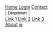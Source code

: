 <html>
  <head>
    <title>chordbeet's Homepage</title>
    <meta charset="utf-8" />
    <link rel="shortcut icon" type="image/x-icon" href="../images/panda.ico" />
    <meta
      name="viewport"
      content="width=device-width, initial-scale=1, user-scalable=no"
    />
    <meta content="Cazl120's Homepage" property="og:title" />
    <meta content="Stuff" property="og:description" />
    <meta content="https://chordbeet.co.uk" property="og:url" />
    <meta content="https://chordbeet.co.uk/images/panda.ico" property="og:image" />
    <meta content="#8eedf0" data-react-helmet="true" name="theme-color" />
  </head>
  <script src="scripts.js"></script>
  <link rel="stylesheet" href="styles.css" />
  <body>
    <div class="topnav" id="myTopnav">
      <a href="#home" class="active">Home</a>
      <a href="/login/">Login</a>
      <a href="#contact">Contact</a>
      <div class="dropdown">
        <button class="dropbtn">
          Dropdown
          <i class="fa fa-caret-down"></i>
        </button>
        <div class="dropdown-content">
          <a href="#">Link 1</a>
          <a href="#">Link 2</a>
          <a href="#">Link 3</a>
        </div>
      </div>
      <a href="#about">About</a>
      <a href="javascript:void(0);" class="icon" onclick="myFunction()"
        >&#9776;</a
      >
    </div>
  </body>
</html>
